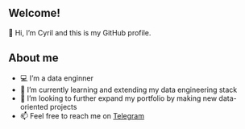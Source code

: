 ## Welcome!
👋 Hi, I’m Cyril and this is my GitHub profile.
## About me
- 💻 I’m a data enginner
- 🌱 I’m currently learning and extending my data engineering stack
- 🚧 I’m looking to further expand my portfolio by making new data-oriented projects
- 📫 Feel free to reach me on [Telegram](https://t.me/siddha911)


<!---
Siddha911/Siddha911 is a ✨ special ✨ repository because its `README.md` (this file) appears on your GitHub profile.
You can click the Preview link to take a look at your changes.
--->
